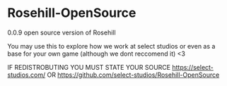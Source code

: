 # Rosehill-OpenSource
0.0.9 open source version of Rosehill

You may use this to explore how we work at select studios or even as a base for your own game (although we dont reccomend it)
<3

IF REDISTROBUTING YOU MUST STATE YOUR SOURCE 
https://select-studios.com/
OR
https://github.com/select-studios/Rosehill-OpenSource
